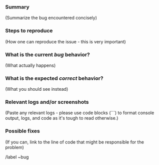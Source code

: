 <!---
Please read this!

1. Before opening a new issue, make sure to search for keywords in the issues
filtered by the "bug" label:

/tezblock/tezblock-frontend/-/boards?scope=all&utf8=%E2%9C%93&state=opened&label_name[]=Bug

and verify the issue you're about to submit isn't a duplicate.

2. Make sure you're including the name of the affected component if applicable, as an example:

account-detail or tabbed-table
--->

### Summary

(Summarize the bug encountered concisely)

### Steps to reproduce

(How one can reproduce the issue - this is very important)

### What is the current _bug_ behavior?

(What actually happens)

### What is the expected _correct_ behavior?

(What you should see instead)

### Relevant logs and/or screenshots

(Paste any relevant logs - please use code blocks (```) to format console output,
logs, and code as it's tough to read otherwise.)

### Possible fixes

(If you can, link to the line of code that might be responsible for the problem)

/label ~bug
